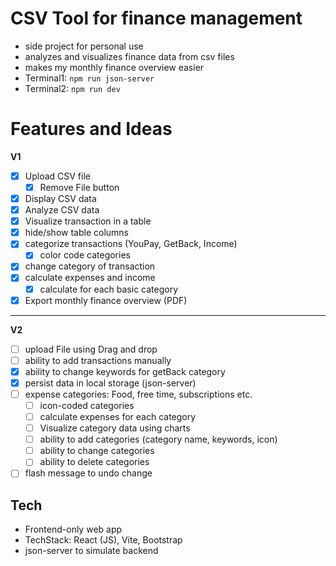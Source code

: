 # CSV Tool for finance management
- side project for personal use
- analyzes and visualizes finance data from csv files
- makes my monthly finance overview easier
- Terminal1: `npm run json-server`
- Terminal2: `npm run dev`

# Features and Ideas
  **V1**
- [x] Upload CSV file
    - [x] Remove File button
- [x] Display CSV data
- [x] Analyze CSV data
- [x] Visualize transaction in a table
- [x] hide/show table columns
- [x] categorize transactions (YouPay, GetBack, Income)
  - [x] color code categories
- [x] change category of transaction
- [x] calculate expenses and income
  - [x] calculate for each basic category
- [x] Export monthly finance overview (PDF)

----

**V2** 
- [ ] upload File using Drag and drop
- [ ] ability to add transactions manually
- [x] ability to change keywords for getBack category
- [x] persist data in local storage (json-server)
- [ ] expense categories: Food, free time, subscriptions etc.
  - [ ] icon-coded categories
  - [ ] calculate expenses for each category
  - [ ] Visualize category data using charts
  - [ ] ability to add categories (category name, keywords, icon)
  - [ ] ability to change categories
  - [ ] ability to delete categories
- [ ] flash message to undo change

## Tech
- Frontend-only web app
- TechStack: React (JS), Vite, Bootstrap
- json-server to simulate backend